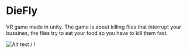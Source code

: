# DieFly
VR game made in unity. The game is about killing flies that interrupt your bussines, the flies try to eat your food so you have to kill them fast.

![ Alt text](ezgif-2-871a03265b51.gif) / ! [](ezgif-2-871a03265b51.gif)
